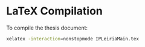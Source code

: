 # LaTeX Compilation

To compile the thesis document:

```bash
xelatex -interaction=nonstopmode IPLeiriaMain.tex
```
